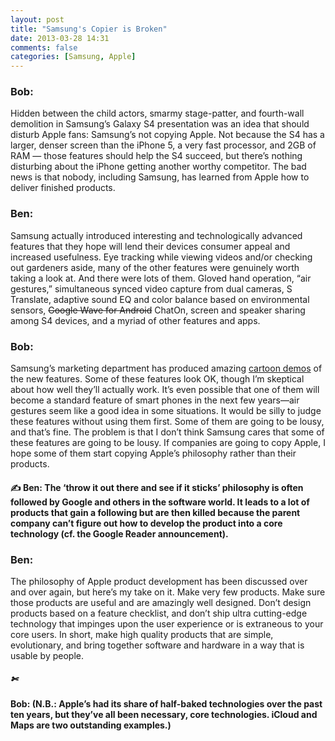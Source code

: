 ```yaml
---
layout: post
title: "Samsung's Copier is Broken"
date: 2013-03-28 14:31
comments: false
categories: [Samsung, Apple]
---
```

### Bob:
Hidden between the child actors, smarmy stage-patter, and fourth-wall demolition in Samsung’s Galaxy S4 presentation was an idea that should disturb Apple fans: Samsung’s not copying Apple. Not because the S4 has a larger, denser screen than the iPhone 5, a very fast processor, and 2GB of RAM — those features should help the S4 succeed, but there’s nothing disturbing about the iPhone getting another worthy competitor. The bad news is that nobody, including Samsung, has learned from Apple how to deliver finished products.

### Ben: 
Samsung actually introduced interesting and technologically advanced features that they hope will lend their devices consumer appeal and increased usefulness. Eye tracking while viewing videos and/or checking out gardeners aside, many of the other features were genuinely worth taking a look at. And there were lots of them. Gloved hand operation, “air gestures,” simultaneous synced video capture from dual cameras, S Translate, adaptive sound EQ and color balance based on environmental sensors, <del>Google Wave for Android</del> ChatOn, screen and speaker sharing among S4 devices, and a myriad of other features and apps.

### Bob:
Samsung’s marketing department has produced amazing [cartoon demos](http://www.gottabemobile.com/2013/03/27/samsung-galaxy-s4-demo-videos-show-off-new-features/) of the new features. Some of these features look OK, though I’m skeptical about how well they’ll actually work. It’s even possible that one of them will become a standard feature of smart phones in the next few years—air gestures seem like a good idea in some situations. It would be silly to judge these features without using them first. Some of them are going to be lousy, and that’s fine. The problem is that I don’t think Samsung cares that some of these features are going to be lousy. If companies are going to copy Apple, I hope some of them start copying Apple’s philosophy rather than their products.

#### &#9997; Ben: The ‘throw it out there and see if it sticks’ philosophy is often followed by Google and others in the software world.  It leads to a lot of products that gain a following but are then killed because the parent company can’t figure out how to develop the product into a core technology (cf. the Google Reader announcement).

### Ben:
The philosophy of Apple product development has been discussed over and over again, but here’s my take on it. Make very few products. Make sure those products are useful and are amazingly well designed. Don’t design products based on a feature checklist, and don’t ship ultra cutting-edge technology that impinges upon the user experience or is extraneous to your core users. In short, make high quality products that are simple, evolutionary, and bring together software and hardware in a way that is usable by people.

##### &#x2704;
#### Bob: (N.B.: Apple’s had its share of half-baked technologies over the past ten years, but they’ve all been necessary, core technologies. iCloud and Maps are two outstanding examples.)
